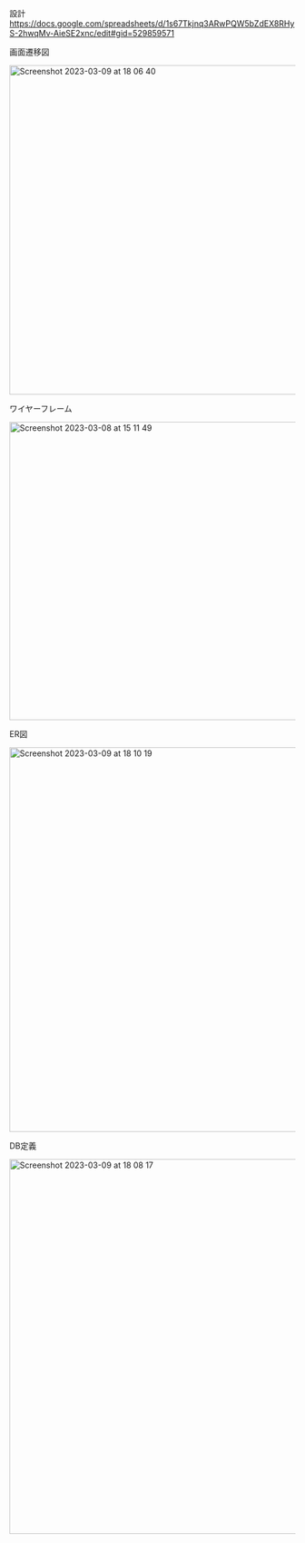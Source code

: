 設計
https://docs.google.com/spreadsheets/d/1s67Tkjnq3ARwPQW5bZdEX8RHyS-2hwqMv-AieSE2xnc/edit#gid=529859571

画面遷移図
<div><img width="580" alt="Screenshot 2023-03-09 at 18 06 40" src="https://user-images.githubusercontent.com/127279690/223973533-50f8cc89-3f7d-4d30-88e7-0366ac6e0ad6.png"></div>


ワイヤーフレーム
<div><img width="525" alt="Screenshot 2023-03-08 at 15 11 49" src="https://user-images.githubusercontent.com/127279690/223633493-371d5d26-338f-456f-897b-d2ddbfe527cb.png"></div>


ER図
<div><img width="677" alt="Screenshot 2023-03-09 at 18 10 19" src="https://user-images.githubusercontent.com/127279690/223974513-f2dc4c3a-9a7b-4817-a5f3-922bea7b301e.png"></div>


DB定義
<div><img width="660" alt="Screenshot 2023-03-09 at 18 08 17" src="https://user-images.githubusercontent.com/127279690/223973935-fd0ea75b-6ef4-43e8-8fcd-5f96d1566b17.png"></div>

